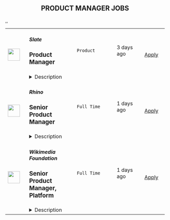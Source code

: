 <div align="center"><h2>PRODUCT MANAGER JOBS</h2></div><table><tr>
                <td width="100" height="100" rowspan="2">
                    <img src="https://wwr-pro.s3.amazonaws.com/logos/0081/6291/logo.gif" width="38px" height="auto">
                </td>
                <td width="300">
                    <h5>Slate</h5>
                    <h3> Product Manager</h3>
                </td>
                <td width="300">
                    <code>Product</code>
                </td>
                <td width="200">
                <text>3 days ago</text>
                </td>
                <td width="100" rowspan="2">
                <a href="https://weworkremotely.com/remote-jobs/slate-product-manager" align="right" target="_blank">Apply</a>
                </td>
            </tr>
            <tr>
                <td colspan="3">
                <details><summary>Description</summary>
                <img src="https://we-work-remotely.imgix.net/logos/0081/6291/logo.gif?ixlib=rails-4.0.0&w=50&h=50&dpr=2&fit=fill&auto=compress" />

<p>
  <strong>Headquarters:</strong> Remote
    <br /><strong>URL:</strong> <a href="https://slateteams.com">https://slateteams.com</a>
</p>

<div>About the job-PRODUCT MANAGER 📱<br><br>
</div><div>🔑 THE KEY BITS</div><ul>
<li>Whereabouts: We are a fully remote company with distributed team members. For this role, we prioritize candidates who are based in the EST or any European time zones.</li>
<li>Visas: We do not sponsor work visas or relocation expenses.</li>
<li>Salary: This position is super important for us since it is brand new. Therefore, we want to take the opportunity to talk to a diverse pool of candidates who think they could be the perfect fit. With that being said we want to be transparent in sharing our budget is somewhere between $80-110k USD depending on experience and location but we are open to discussing your salary expectations during an interview.</li>
<li>Interviews: Phone Screen with People &amp; Culture Lead Nicole, Second Interview with CoFounder/CEO/Head of Product Michael, Third Interview (combined) with Project Manager Nicoleta &amp; Senior Product Designer Dawson, Fourth-a project to see more into your thinking and skills, and a Final interview with Michael &amp; Dawson</li>
<li>Ideal Start Date: ASAP</li>
<li>Reporting to: Michael Horton-CoFounder/CEO/Head of Product</li>
</ul><div><br></div><div>🌍 OUR MISSION<br><br>
</div><div>Slate has big ambitions: We were born out of our Founders’ own experiences to solve the problems we all faced with social media. We have come together out of a passion for solving problems, building a company based on the deeply held values we share, and to make social content creation effortless for brands.<br><br>
</div><div>🔎 OUR VISION<br><br>
</div><div>Our vision is to become the undisputed leader in social media content creation, by uniting all parts of the creation workflow into a one-stop solution for brands.<br><br>
</div><div>🌠 YOUR CONTRIBUTION<br><br>
</div><div>In this rapidly evolving world, Slate is always looking for new ways to disrupt the status quo, go to market faster, and optimize customer experiences. We are seeking an experienced Product Manager to lead the charge on this mission working on our Product team but also working very closely with our Engineering Team. Our current Product team includes our Co-Founder/CEO Michael, Project Manager Nicoleta, and Product Designer Dawson. The ideal candidate will have big ideas and strategies that foster an environment of collaboration and creativity. This role is ideal for someone with an entrepreneurial mindset and real-world experience distilling business value and goals into roadmaps and refined product backlogs. Most importantly, you will be integral to helping us build better products that people and businesses love to use.<br><br>
</div><div>You will:<br><br>
</div><ol>
<li>Collaborate with stakeholders, prospective users, and clients to understand and anticipate their needs to help craft vision and concept development of a product</li>
<li>Develop user stories for new features and or products</li>
<li>Develop detailed product feature specifications and ensure they’re clearly understood by the development team</li>
<li>Oversee all stages of product creation including design and development to ensure a feature/product is being implemented according to spec</li>
<li>Monitor and evaluate product progress at each stage of the process</li>
<li>Liaise with the product team and end-users to deliver updates</li>
<li>Communicate often and effectively with stakeholders throughout the project</li>
<li>Work with internal and external contacts to analyze needs and align product roadmap to strategic goals</li>
<li>Work closely with the product team to create and maintain a product backlog according to business priorities and changing requirements</li>
<li>Assess value, develop cases, and prioritize stories, epics, and themes to ensure work aligns with product strategy</li>
<li>Lead the product-release plans and set expectations for delivery of new functionalities</li>
<li>Serve as the product ambassador internally and externally, sharing knowledge and answering questions related to the product</li>
<li>Work cross-department with marketing, sales, and CS to communicate product vision and align on releases</li>
</ol><div>
<strong>Requirements<br></strong><br>📬 WE'D LOVE TO HEAR FROM YOU IF YOU MEET THESE QUALIFICATIONS:</div><ol>
<li>4+ years experience in product management in digital products (web &amp; mobile app development)</li>
<li>Understanding of business value around feature/functions</li>
<li>Outstanding communication, presentation, and leadership skills</li>
<li>Sharp analytical and problem-solving skills</li>
<li>Able to effectively manage conflicting stakeholder needs</li>
</ol><div>
<br>You also approach work in a way that emphasizes our values:</div><ul>
<li>🧑‍🤝‍🧑 #PeopleFirst: We put people first, and care about the personal well being of our colleagues. We go above and beyond for our customers and each other.</li>
<li>⛰️ #EmbraceAdventure: We are excited to take on new challenges, grow, and change in a fast changing environment. A willingness to pitch in and get outside of your comfort zone will help us thrive.</li>
<li>🚀 #Innovate to be Great: We're creative, innovative, &amp; think BIG! We’re a unique company blazing our own path. We got to where we are through creativity and innovation and are only confined by our notions of what is possible.</li>
<li>🙋‍♀️ #Win or Lose, Wear It: Celebrate your successes but also own your failures.</li>
<li>🤝 #Stronger Together: We are a team dedicated to collaboration and transparency. We keep lines of communication open and realize that we can only win if we work together.</li>
</ul><div>
<br><strong>Benefits<br></strong><br>
</div><div>WHAT WE OFFER:<br><br>
</div><ul>
<li>🏡 Fully remote - work where you want.</li>
<li>🕰 Flex hours - we just ask you be available for core meetings</li>
<li>📈 Equity options</li>
<li>🌏 Unlimited PTO policy - we mean it and encourage you to take it.</li>
<li>🩺 Medical, Dental, Vision Benefits (US-85% medical, 75% dental &amp; vision; 25% for dependents)(International-stipend)</li>
<li>💝 Health and Wellness $250 monthly stipend</li>
<li>🖥 Home office budget or co-working space allowance</li>
<li>🌱 Learning and Development Support</li>
<li>💰 401k options - US only (we hope to have a match soon)</li>
<li>👨‍👨‍👧‍👧 Work with an Amazingly Fun and Collaborative Team!!</li>
</ul><div>🌈 We support DEIB initiatives and strongly encourage women and those in traditionally underrepresented groups to apply even if you don’t check all boxes. If this job interests you and you think you have what it takes, please still get in touch. We'd love to have a chat and see if you could be a great fit.<br><br>
</div><div>🏆 Fun Fact: Slate was named to Fast Company's list of the World’s Most Innovative Companies for 2022 as No. 2 in the video category!<br><br>
</div><div>👉 View our our website: <a href="https://slateteams.com/">https://slateteams.com</a> for more information about us!<br><br>
</div><div>… WE LOOK FORWARD TO HEARING FROM YOU.</div>

<p><strong>To apply:</strong> <a href="https://weworkremotely.com/remote-jobs/slate-product-manager">https://weworkremotely.com/remote-jobs/slate-product-manager</a></p>

                </details>
                </td>
            </tr>,<tr>
                <td width="100" height="100" rowspan="2">
                    <img src="https://wwr-pro.s3.amazonaws.com/logos/0064/6658/logo.gif" width="38px" height="auto">
                </td>
                <td width="300">
                    <h5>BuildBook</h5>
                    <h3> Senior Product Manager</h3>
                </td>
                <td width="300">
                    <code>Product</code>
                </td>
                <td width="200">
                <text>212 days ago</text>
                </td>
                <td width="100" rowspan="2">
                <a href="https://weworkremotely.com/remote-jobs/buildbook-senior-product-manager" align="right" target="_blank">Apply</a>
                </td>
            </tr>
            <tr>
                <td colspan="3">
                <details><summary>Description</summary>
                <img src="https://we-work-remotely.imgix.net/logos/0064/6658/logo.gif?ixlib=rails-4.0.0&w=50&h=50&dpr=2&fit=fill&auto=compress" />

<p>
  <strong>Headquarters:</strong> Greenwich, CT
    <br /><strong>URL:</strong> <a href="https://buildbook.co/">https://buildbook.co/</a>
</p>

<div>
<strong>About BuildBook</strong><br><br>
</div><div>Home remodeling and construction projects are often a stressful and painful experience – but it doesn’t have to be that way. BuildBook is on a mission to eliminate that stress and bring joy back to home improvement – for everyone involved.</div><div><br></div><div>BuildBook is the best construction management platform for home remodelers and builders. Our goal is to become the default choice for the over 550,000 small businesses focused on residential construction and remodeling. It’s a $540B dollar a year industry, and we plan to make a dent in it by creating the best product in the space. </div><div><br></div><div>Builders love us because we give them simple, powerful tools to run their business and help them keep their clients happy. Homeowners love us because we give them a feeling of control and help make renovations and new home builds less stressful.</div><div><br></div><div>We are a remote-first startup with team members all across the US. We have a small, tight-knit team, a solid product that is gaining momentum daily, and big plans for the future. As an early member of the product team, your work is going to have a major impact on the future of the product and company. You’ll ship your work often and see its impact in the hands of real people every day.</div><div>
<br><strong>About the Job</strong>
</div><div><br></div><div>As a Senior Product Manager, you will lead teams and contribute directly to the success of our pro-facing product in addition to participating in strategic discussions that define the company’s roadmap and trajectory. </div><div><br></div><div>You’ll work directly with the Head of Product &amp; Design to help prioritize, plan and execute our product roadmap, and as an early member of the product team, you’ll have a lot of opportunity for growth both as an individual contributor and/or as a leader. </div><div><br></div><div>You’ll be responsible for helping to define the product roadmap, managing agile sprints and team communications, driving the QA process, and running a tight build-measure-learn development cycle. You'll articulate and develop new product ideas with the design team through written spec, diagrams and wireframes. You’ll partner closely with engineering to ensure the most impactful ideas are scoped, built, tested, deployed, and iterated on. </div><div><br></div><div>You’ll have plenty of support along the way, working very collaboratively with the entire team – but you’ll also have the freedom to focus and execute on deep work, which we prioritize over meetings.</div><div><br></div><div>On a given day, you might be focused on shaping up a roadmap of features to work on, pitching your own ideas, chatting with a customer to understand their workflow, or providing feedback on a feature that the engineering team is working on. </div><div>
<br><strong>In your first 60 days, you will: </strong>
</div><ul>
<li>Hit the ground running: Manage the in-flight priorities across multiple platforms (web and mobile) with existing commitments and deadlines</li>
<li>Become familiar with our backlog and roadmap, and lead your team’s sprint process</li>
<li>Establish backlog grooming, prioritization, and management cadence</li>
<li>Work across Engineering, Sales, and Marketing to gather stakeholder requirements </li>
<li>Write clear product requirements and desired project outcomes</li>
<li>Scope and validate roadmap features, so they are ready to tackle in upcoming sprints</li>
<li>Get acclimated with available business and customer data and start drawing inferences and conclusions that inform product decisions</li>
<li>Research and deeply understand our customer by interviewing a few, and understanding their workflows and needs. </li>
<li>Know the competition’s features, offerings, value propositions – and help BuildBook maintain its unique edge in the industry</li>
<li>Manage quality assurance process, including feature testing, regression, and release support.</li>
</ul><div>
<br><strong>Qualities we look for:</strong>
</div><div><br></div><div><em>Curiosity</em></div><ul>
<li>You have a desire to become a domain expert in the residential construction industry</li>
<li>You’re driven to improve your tactical software management skills, are inspired by new best practices from other industries and companies, and share your acumen with the rest of the team </li>
</ul><div><em>Empathy</em></div><ul>
<li>You develop informed insights about our customers (builders, contractors, and remodelers), and can speak passionately about their needs and problems.</li>
<li>You are a helpful partner to your teammates in design, engineering, marketing, and leadership, you communicate with positivity, and focus on solutions.</li>
</ul><div><em>Discipline</em></div><ul>
<li>You are a manager of one: You take ownership, set direction, make calls, and get projects across the finish line without a lot of oversight.</li>
<li>You clarify goals, prioritize ruthlessly, course correct when needed, and deliver work quickly and confidently.</li>
<li>Your written communication is clear, concise, and effective, and you keep conversations moving forward through the development pipeline</li>
<li>You use data (market, qualitative, quantitative, and heuristic) to make informed decisions about what, when, and how to build.</li>
</ul><div>
<br><strong>To be considered, you’ll need...</strong>
</div><ul>
<li>5+ years of relevant experience in a fast-growth tech startup, at least two years in B2B SaaS space</li>
<li>Rich knowledge of mobile applications, interfaces, and development/submit/release processes</li>
<li>Experience product-managing fast-moving Agile teams</li>
<li>Code competency: a basic understanding of the capabilities and limitations of React, React Native, and related frameworks </li>
<li>Strong Analytical skills, including the ability to derive insights from data sets, analyze product usage, measure adoption, and understand client needs</li>
<li>Expert communication skills that can leverage the benefits - and overcome the drawbacks - of being a fully distributed product and engineering team</li>
<li>Experience crafting product requirements and specifications</li>
<li>Understanding of UI/UX design concepts, principles, best practices, and tools</li>
<li>An eye for - and appreciation of - good visual design and clean user experiences</li>
<li>You are inclined to being scrappy to unlock product growth</li>
<li>The ability to be autonomous, driven, and self-directed</li>
</ul><div>
<br><strong>We’ll be even more impressed if you…</strong>
</div><ul>
<li>Possess UX design skills and are comfortable in Sketch, Figma, etc.</li>
<li>Have additional ”vertical” experience, namely growth-marketing or engineering. </li>
<li>Have a track record of improving customer acquisition, feature adoption, and product growth</li>
<li>Know the residential construction space</li>
<li>Have worked on peer-to-peer communication applications</li>
<li>Are experienced in working remotely or with distributed teams</li>
</ul><div>
<strong><br>How to Apply</strong><br><br>
</div><div>Please submit a cover letter that speaks directly to this position. Tell us about yourself, and tell us what interests you about this role at BuildBook. Share your past experience, key projects, lessons learned, and what excites you about product management.</div><div><br></div><div>For selected applicants, expect 2-3 interviews with your future colleagues to talk through your past experience and approach to design. We’ll share what it’s like to work here, more details about the role, and answer any questions that you have. </div><div>
<br><strong>Compensation &amp; Benefits</strong>
</div><div>
<br>We offer competitive compensation based on your experience and capabilities, as well as:</div><ul>
<li>A generous benefits program that supports the whole you with medical, dental, vision, life, disability, and 401(k)</li>
<li>Paid holidays and flexible, take-it-as-you-need-it paid time off </li>
<li>Equity in a rapidly growing startup backed by top-tier VCs</li>
<li>Monthly tech reimbursements</li>
<li>A culture built on innovation that values big ideas, no matter where they come from</li>
</ul>

<p><strong>To apply:</strong> <a href="https://weworkremotely.com/remote-jobs/buildbook-senior-product-manager">https://weworkremotely.com/remote-jobs/buildbook-senior-product-manager</a></p>

                </details>
                </td>
            </tr>,<tr>
                <td width="100" height="100" rowspan="2">
                    <img src="https://remotive.com/job/1339868/logo" width="38px" height="auto">
                </td>
                <td width="300">
                    <h5>Customer.io</h5>
                    <h3>Senior Product Manager - Mobile</h3>
                </td>
                <td width="300">
                    <code>android,education,go,ios</code>
                </td>
                <td width="200">
                <text>26 days ago</text>
                </td>
                <td width="100" rowspan="2">
                <a href="https://remotive.com/remote-jobs/product/senior-product-manager-mobile-1339868" align="right" target="_blank">Apply</a>
                </td>
            </tr>
            <tr>
                <td colspan="3">
                <details><summary>Description</summary>
                <p>Hello! I’m LJ, Group Product Manager at <a href="http://Customer.io" rel="nofollow">Customer.io</a>.</p><br>
<p>I’m looking for someone to help make Customer.io the go-to messaging solution for teams building mobile apps. You’ll drive the roadmap for a product squad, shaping the features and Software Development Kit (SDK) capabilities that mobile app teams need when connecting with their customers.</p><br>
<p>This role is perfect for you if you love staying on top of how mobile apps are created. You’ll learn directly from exceptional mobile app developers about what they need to run their communications. You’ll build expertise in the rapidly changing environment of iOS and Android development. You’ll take those insights and partner with your squad to ship software that makes it easier for them to make their perfect communication strategy a reality.</p><br>
<div class="h3">What you'll do</div>
<ul>
<li>You'll lead a squad consisting of engineers and a designer to achieve strategic outcomes with solutions that are:
<ul>
<li>Valuable (our customers choose to use)</li>
<li>Viable (the solution works within the constraints of the business)</li>
<li>Usable (our customers can figure out how to use)</li>
<li>Feasible (our engineers have the skills and technology to implement)</li>
</ul>
</li>
<li>You'll contribute a deep knowledge of our prospects and customers, industry trends, and the competitive landscape.</li>
<li>You’ll find and nurture ideas from anywhere in the company, expecting many of the best ideas will not be your own.</li>
<li>You'll take accountability for results, even though you're working through others to achieve them.</li>
</ul>
<div class="h3"><br></div><div class="h3">What we're looking for</div>
<ul>
<li><strong>You can commit to at least 3 hrs of working overlap with the Americas (GMT-8 to GMT-5 timezone)</strong></li>
<li>You have a track record of successfully taking software products from “idea” to “shipped”.</li>
<li>You’ve got infectious energy when sharing customer stories, and you use those stories to align your team around the customer’s experience.</li>
<li>You’re hungry to learn, and love asking “Why?” one more time.</li>
<li>You know how to source, analyze, and present quantitative and qualitative data.</li>
<li>You’re an exceptionally organized and motivated person.</li>
<li>You take ownership of problems even when the next steps and solutions aren't clear.</li>
<li>You are a proactive communicator who believes in “working out loud” to share work early and often.</li>
<li>You’re an excellent writer who values clarity and brevity while avoiding jargon.</li>
</ul>
<div class="h3"><strong><br></strong></div><div class="h3">Bonus! Not a requirement, but let us know if you have experience with...</div>
<ul>
<li>Building and launching mobile apps.</li>
<li>Working as a Product Manager on B2B SaaS products (especially in the MarTech space).</li>
<li>Using Customer.io or other marketing automation services in a previous role.</li>
</ul>
<div class="h3"><br></div><div class="h3">About Customer.io</div>
<p>Our mission at Customer.io is to power automated communication that people like to receive. Today over 4,200 internet businesses use Customer.io to manage, send, and track the performance of email, SMS, and push notifications. Unlike typical marketing platforms, Customer.io helps businesses increase relevance by using behavioral data: what people do or don’t do when logged in to a web or mobile app.</p>
<p>We are offering a starting salary of $145,000 - $169,000 USD depending on experience and subject to market rate.</p>
<div class="h3"><br></div><div class="h3">Benefits at Customer.io include:</div>
<ul>
<li>Unlimited PTO - we recommend 20 vacation days (in addition to holidays and sick days) so that you can unwind, unplug, and recharge</li>
<li>100% medical, dental, vision, and supplemental insurance for you <strong>and</strong> your dependents</li>
<li>12 weeks paid parental leave - for birth, adoption, or foster care</li>
<li>401k retirement matching - up to 5% dollar for dollar match to retirement contributions</li>
<li>Health and wellness allowance - Up to $200 USD per month that can be used for your healthy living needs, including gym membership, acupuncture, massage, or bike repairs</li>
<li>Home office stipend - Up to $2,000 USD to help you get your home office set up so you can do your best work</li>
<li>Internet + cell phone reimbursement - Up to $200 USD per month for your internet and cell phone plans</li>
<li>Co-working space reimbursement - Up to $300 USD per month for those times you'd prefer to work in a co-working environment</li>
<li>Learning + development - Up to $2,000 USD reimbursement per year to use on conferences, books, classes, or workshops - anything that will help you develop your skills</li>
<li>1 month paid sabbatical after four years at Customer.io - to treat yourself to a vacation, or spend however you choose</li>
<li>1 annual company retreat per year and opportunities to meet in smaller groups throughout the year</li>
<li>Flexible schedule, work anywhere you want! - as long as you have a reliable internet connection and some overlapping work time with your manager, you can work where and when you want</li>
</ul>
<p>All final candidates will be asked to complete an employment and education verification authorization form (which allows us to verify your job history and education listed on your resume) as part of our pre-employment process.</p>
<p>Customer.io recognizes the stifling impact of systemic injustice on diverse communities. We commit to using our influence to increase inclusion and equity within the tech industry. We strive to build an inclusive team culture, implement bias-free hiring practices, and develop community partnerships to expand our global impact.</p>
<div class="h3"><strong><br></strong></div><div class="h3"><strong>Join us!</strong></div>
<p>Check out our <a href="https://customer.io/careers/" rel="nofollow">careers page</a> for more information about why you should <a href="https://customer.io/about/" rel="nofollow">come work with us!</a> We are passionate about our core values of Empathy, Transparency, Responsibility, and Awkwardness and are looking for new coworkers to share and build that passion!</p>
<div class="h3"><br></div><div class="h3">How to apply</div>
<p>Apply at the link below by <strong>5pm PST on Friday, August 12th</strong> and tell us why you're interested in the position! In your cover letter, be sure to tell us about your favorite mobile app. There is no advantage to applying early so put your best foot forward. We plan to respond to all applicants by <strong>August 19th </strong>with a status update about your application.</p><p><strong><br></strong></p>
<p>Here's what you can expect from our hiring process:</p>
<ol>
<li>
<p>30-minute video call with Maria, Recruiter</p>
</li>
<li>
<p>60-minute video call with Lj, Hiring Manager</p>
</li>
<li>
<p>Take Home Assignment</p>
</li>
<li>
<p>Assignment Review Call with two potential team members</p>
</li>
<li>
<p>Final Interview</p>
</li>
</ol>
<img src="https://remotive.com/job/track/1339868/blank.gif?source=public_api" alt=""/>
                </details>
                </td>
            </tr>,<tr>
                <td width="100" height="100" rowspan="2">
                    <img src="https://freshremote.work/media/company/logo/20/06/sayrhino.jpg" width="38px" height="auto">
                </td>
                <td width="300">
                    <h5>Rhino</h5>
                    <h3>Senior Product Manager</h3>
                </td>
                <td width="300">
                    <code>Full Time</code>
                </td>
                <td width="200">
                <text>1 days ago</text>
                </td>
                <td width="100" rowspan="2">
                <a href="https://freshremote.work/J111679/" align="right" target="_blank">Apply</a>
                </td>
            </tr>
            <tr>
                <td colspan="3">
                <details><summary>Description</summary>
                Please note: All roles at Rhino are remote-first, and there will be no future in-office mandate.
Our mission is to give renters everywhere greater financial freedom to plan and enjoy their lives.
Our first product eliminates cash security deposits an …
<p><em>Please note: All roles at Rhino are remote-first, and there will be no future in-office mandate.</em></p>
<p>Our mission is to give renters everywhere greater financial freedom to plan and enjoy their lives.</p>
<p>Our first product eliminates cash security deposits and puts more money back in renters’ pockets. With over $45 billion tied up in security deposits for 110 million renters in the United States alone, it’s time for security deposits to officially become a thing of the past. Tying up money at one of life’s biggest and most expensive moments just isn’t fair.</p>
<p>So we threw out the antiquated “way of doing things” and built a technology-driven insurance product to help bring renting into the 21st century. With Rhino, millions of renters across the country now have the opportunity to save with our award-winning deposit insurance. We’ve already saved hundreds of millions of dollars for renters and are trusted in over 2.4 million homes nationwide, and most importantly, we’re just getting started…</p>
<p>As a product manager at Rhino you will be focused on shaping the future of our products. This position is focused on our security deposit insurance product and is fully responsible for the long term success of this product. </p>
<p><strong>In this role you will:</strong></p>
<ul>
<li style="font-weight: 400;">Help execute on and contribute to a product roadmap that achieves our company’s business goals and long-term vision.</li>
<li style="font-weight: 400;">Collaborate with teams like Risk, Finance, Insurance, Claims, and Analytics to optimize our loss ratios and build robust systems for pricing, renter underwriting, and risk management.</li>
<li style="font-weight: 400;">Be a strong advocate for our renters and landlord partners’ needs so we can grow the product while continually mitigating risk and staying compliant.</li>
<li style="font-weight: 400;">Utilize user research, A/B testing, and quantitative data to inform your product decisions.</li>
<li style="font-weight: 400;">Work closely with Design and Engineering on implementation from start to finish.</li>
<li style="font-weight: 400;">Help with QA/UAT of new features as needed.</li>
</ul>
<p><strong>We’re ideally seeking:</strong></p>
<ul>
<li style="font-weight: 400;">At least 5+ years of Product Management experience.</li>
<li style="font-weight: 400;">Experience in navigating trade-offs between regulatory requirements, technical complexity, and user experience.</li>
<li style="font-weight: 400;">Strong data analysis skills -- from writing SQL to conducting and synthesizing results from both qualitative and quantitative user research.</li>
<li style="font-weight: 400;">Demonstrated success in launching and maintaining excellent products.</li>
<li style="font-weight: 400;">A willingness to navigate complicated and ambiguous problems.</li>
<li style="font-weight: 400;">Strong working experience with Agile/SCRUM development process.</li>
<li style="font-weight: 400;">Experience within InsurTech is a big plus.</li>
<li style="font-weight: 400;">Experience within another regulated space is a plus.</li>
<li style="font-weight: 400;">Previous B2B2C or D2C experience is a plus.</li>
</ul>
<p> </p>
<p><strong>Benefits:</strong></p>
<ul>
<li style="font-weight: 400;">Competitive compensation package including base salary, performance bonus, and other financial perks</li>
<li style="font-weight: 400;">Medical, Dental, and Vision coverage (90% employer contribution) - Eligible on your start date</li>
<li style="font-weight: 400;">Unlimited PTO Policy, quarterly team recharge days focused on mental and physical wellness; generous paid parental leave</li>
<li style="font-weight: 400;">Stock option plan to give our employees a direct stake in Rhino’s success</li>
<li style="font-weight: 400;">Bi-annual performance reviews and ongoing professional coaching and development opportunities with external partners</li>
<li style="font-weight: 400;">Remote-first work culture with opportunities to collaborate as a team in person</li>
<li style="font-weight: 400;">Opportunities to participate in ongoing diversity, inclusion and equity programming or join an ERG</li>
<li style="font-weight: 400;">401(k), HSA, Life &amp; Disability Insurance Coverage ($0 employee contribution)</li>
<li style="font-weight: 400;">Monthly lifestyle stipend to fit your needs (meals, wellness and/or co-working)</li>
</ul><p><em>Rhino is committed to the principle of equal employment opportunity for all employees, and to providing employees with a work environment free of discrimination and harassment. All employment decisions at Rhino are without regard to race, color, age, religion or belief, sexual orientation, family or parental status, or any other status protected by the laws or regulations in the locations where we operate. Rhino has a zero-tolerance policy against discrimination or harassment based on any of these characteristics. This includes recruitment, hiring, promotions, transfers, discipline, terminations, wage and salary administration, benefits, and training.</em></p>
                </details>
                </td>
            </tr>,<tr>
                <td width="100" height="100" rowspan="2">
                    <img src="https://freshremote.work/media/company/logo/22/08/M289IlBz_400x400.jpg" width="38px" height="auto">
                </td>
                <td width="300">
                    <h5>Wikimedia Foundation</h5>
                    <h3>Senior Product Manager, Platform</h3>
                </td>
                <td width="300">
                    <code>Full Time</code>
                </td>
                <td width="200">
                <text>1 days ago</text>
                </td>
                <td width="100" rowspan="2">
                <a href="https://freshremote.work/J111488/" align="right" target="_blank">Apply</a>
                </td>
            </tr>
            <tr>
                <td colspan="3">
                <details><summary>Description</summary>
                Summary
The Wikimedia Foundation is looking for a Design Systems, Platform Senior Product Manager to join our recently formed Platform Product management team, reporting to the Director of Platform Product Management. As a Platform Senior Product Man …
<p><strong>Summary</strong></p>
<p>The Wikimedia Foundation is looking for a Design Systems, Platform Senior Product Manager to join our recently formed Platform Product management team, reporting to the Director of Platform Product Management. As a Platform Senior Product Manager, you will be responsible for working closely with our engineering teams across the foundation to build and deliver technical capabilities that create value, support our mission, and positions our technical stack to sustainably grow and scale to empower the free-knowledge community. Platform Product Managers possess deep expertise in various areas of technology, serving as Subject Matter Experts to development and non-development audiences alike.   </p>
<p>Wikipedia is one of the largest internet properties in the world, visited by 1 billion people a month across 280 different languages. Our foundational technology supports all of our properties, products, and offerings that empower the global free-knowledge community to produce and consume knowledge. </p>
<p>Due to our scale, commitment to opensource, and our desire to support the infrastructure of free knowledge, it is no easy task to build and maintain foundational technology. To deliver key capabilities that are needed, Platform Product Managers must develop strong understandings of internal and external clients, leverage their product management skills to distill capabilities from user needs, and partner closely with partners in engineering to identify, design, and build technical capabilities that support products and services that unlock value. </p>
<p>In this role, the Design Systems Senior Product Manager will be responsible for developing capabilities, solutions, and platforms that enable the Foundation to improve consistency within the user experience, increase efficiency by focusing on reusability, speed up our time-to-market for features, and simplify maintenance of our front-end code and systems. This will involve guiding the development and adoption of a new design system for Wikimedia projects, improving Server Side Rendering (SSR), mitigating redundancies, etc. Platform Product Managers will be working closely with one or more engineering teams on a daily basis and will have to collaborate closely within the team in order to deliver solutions at scale.</p>
<p><strong>You are responsible for:</strong></p>
<ul>
<li style="font-weight: 400;">Developing a deep understanding of critical areas of our front-end technology stack, identifying opportunities to improve, extend, and/or leverage existing and new technologies to deliver against our mission and strategy</li>
<li style="font-weight: 400;">Translating product/technical strategy into a roadmap containing well-defined and prioritized user stories and features </li>
<li style="font-weight: 400;">Working with the Design Systems Team to manage incoming requests, including triaging, clarifying, generating estimates, prioritizing, and managing stakeholder expectations</li>
<li style="font-weight: 400;">Establishing clear guidelines and methodologies to support development, adoption, and ongoing maintenance of a Design System</li>
<li style="font-weight: 400;">Uncovering and understanding client needs and translating them into requirements and user stories</li>
<li style="font-weight: 400;">Ensuring that requirements are fully understood and implementation plans match expectations</li>
<li style="font-weight: 400;">Partnering with the Movement to assess  and address technical risks</li>
<li style="font-weight: 400;">Working closely with engineering teams to communicate the product vision, clarify use cases and requirements, and resolve questions and issues that arise during development.</li>
<li style="font-weight: 400;">Clearly defining success criteria for testing and product acceptance</li>
<li style="font-weight: 400;">Using both qualitative and quantitative methods to measure the impact of your work</li>
<li style="font-weight: 400;">Serving as a product evangelist and subject matter expert to the technical community</li>
<li style="font-weight: 400;">Establishing and analyzing important metrics related to design system usage that inform product decisions</li>
<li style="font-weight: 400;">Managing a governance and contribution model that facilitates collaboration across designers, engineers, and the community</li>
</ul>
<p><strong>Skills and Experience:</strong></p>
<ul>
<li style="font-weight: 400;">3+ years of experience designing and building web and/or mobile products as a technical product manager, software engineer, or equivalent role</li>
<li style="font-weight: 400;">Proven project, communication, and time management skills</li>
<li style="font-weight: 400;">Agility and flexibility to work with multiple different teams, projects, and technologies while delivering value and impact</li>
<li style="font-weight: 400;">Ability to partner and work closely with internal teams, including developers, engineers, architects, security, and product teams.</li>
<li style="font-weight: 400;">Strong understanding of development concepts</li>
<li style="font-weight: 400;">Demonstrated experience prioritizing work</li>
<li style="font-weight: 400;">Outstanding written and verbal communication skills with the ability to translate complex technical requirements to non-technical audiences, as well as turn non-technical requirements into specs that engineering teams can execute against.</li>
<li style="font-weight: 400;">Ability to solve complex business problems to maximize value while balancing technical constraints</li>
<li style="font-weight: 400;">Able to draft documentation and visualizations that clarify technical concepts to non-technical audiences and vice-versa</li>
<li style="font-weight: 400;">Direct experience in companies or initiatives that have pulled together disparate products or services into a common experience for customers.</li>
<li style="font-weight: 400;">Bachelor’s degree or equivalent in relevant work experience</li>
<li style="font-weight: 400;">Working closely with design and engineering leadership in evolving the product over time</li>
</ul>
<p><strong>Qualities that are important to us:</strong></p>
<ul>
<li style="font-weight: 400;">Problem-solver with a passion and willingness to learn and dive-deep into technical details</li>
<li style="font-weight: 400;">Possess a growth mindset with ability to identify additional skills, knowledge, and/or expertise required and the drive to develop themselves where needed  </li>
</ul>
<p><strong>Additionally, we’d love it if you have:</strong></p>
<ul>
<li style="font-weight: 400;">Familiarity with PHP, JSON, Python, and/or Javascript (Vue.js)</li>
<li style="font-weight: 400;">Experience using, building, and/or contributing to a design system</li>
<li style="font-weight: 400;">Experience working with Design tools such as Figma</li>
<li style="font-weight: 400;">Experience working with microservice architectures</li>
<li style="font-weight: 400;">Experience with open-source technology </li>
<li style="font-weight: 400;">Experience interacting with free and open-source software projects and communities</li>
<li style="font-weight: 400;">Experience editing Wikipedia or contributing to other wiki projects</li>
</ul>
<h4>About the Wikimedia Foundation</h4>
<p>The Wikimedia Foundation is the nonprofit organization that operates Wikipedia and the other Wikimedia free knowledge projects. Our vision is a world in which every single human can freely share in the sum of all knowledge. We believe that everyone has the potential to contribute something to our shared knowledge, and that everyone should be able to access that knowledge freely. We host Wikipedia and the Wikimedia projects, build software experiences for reading, contributing, and sharing Wikimedia content, support the volunteer communities and partners who make Wikimedia possible, and advocate for policies that enable Wikimedia and free knowledge to thrive. </p>
<p>The Wikimedia Foundation is a charitable, not-for-profit organization that relies on donations. We receive donations from millions of individuals around the world, with an average donation of about $15. We also receive donations through institutional grants and gifts. The Wikimedia Foundation is a United States 501(c)(3) tax-exempt organization with offices in San Francisco, California, USA.</p>
<p><em><strong>As an equal opportunity employer, the Wikimedia Foundation values having a diverse workforce and continuously strives to maintain an inclusive and equitable workplace. We encourage people with a diverse range of backgrounds to apply. We do not discriminate against any person based upon their race, traits historically associated with race, religion, color, national origin, sex, pregnancy or related medical conditions, parental status, sexual orientation, gender identity, gender expression, age, status as a protected veteran, status as an individual with a disability, genetic information, or any other legally protected characteristics.</strong></em></p>
<p><em><strong>If you are a qualified applicant requiring assistance or an accommodation to complete any step of the application process due to a disability, you may contact us at recruiting@wikimedia.org or +1 (415) 839-6885.</strong></em></p>
<p><strong>More information</strong></p>
<p><a href="https://wikimediafoundation.org/about/jobs/#section-12"><strong>U.S. Benefits &amp; Perks</strong></a><br/><a href="https://wikimediafoundation.org/"><strong>Wikimedia Foundation</strong></a><br/><a href="https://foundation.wikimedia.org/wiki/Applicant_privacy_policy"><strong>Applicant Privacy Policy</strong></a><br/><a href="https://diff.wikimedia.org/"><strong>News from across the Wikimedia movement</strong></a><br/><a href="https://wikimediafoundation.org/news/"><strong>Blog</strong></a><br/><a href="https://meta.wikimedia.org/wiki/Strategy/Wikimedia_movement/2017"><strong>Wikimedia 2030</strong></a><br/><a href="https://medium.com/freely-sharing-the-sum-of-all-knowledge/we-stand-for-racial-justice-49c31afbabca"><strong>Our Commitment to Equity</strong></a><br/><a href="https://www.youtube.com/watch?v=OQzZI0l3IOw"><strong>This is Wikimedia Foundation</strong></a><strong> </strong><br/><a href="https://www.youtube.com/watch?v=xQ4ba28-oGs"><strong>Facts Matter</strong></a><br/><a href="https://wikimediafoundation.org/wiki/Our_projects"><strong>Our Projects</strong></a><br/><a href="https://techblog.wikimedia.org/"><strong>Our Tech Stack</strong></a></p>

                </details>
                </td>
            </tr></table>